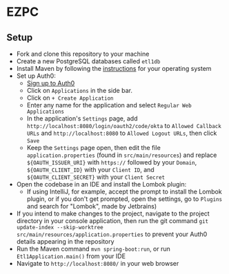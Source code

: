 # EZPC

## Setup

- Fork and clone this repository to your machine
- Create a new PostgreSQL databases called `etl1db`
- Install Maven by following the [instructions](https://maven.apache.org/install.html) for your operating system
- Set up Auth0:
  - [Sign up to Auth0](https://auth0.com/signup?place=header&type=button&text=sign%20up)
  - Click on `Applications` in the side bar.
  - Click on `+ Create Application`
  - Enter any name for the application and select `Regular Web Applications`
  - In the application's `Settings` page, add `http://localhost:8080/login/oauth2/code/okta` to `Allowed Callback URLs` and `http://localhost:8080` to `Allowed Logout URLs`, then click `Save`
  - Keep the `Settings` page open, then edit the file `application.properties` (found in `src/main/resources`) and replace `${OAUTH_ISSUER_URI}` with `https://` followed by your `Domain`, `${OAUTH_CLIENT_ID}` with your `Client ID`, and `${OAUTH_CLIENT_SECRET}` with your `Client Secret`
- Open the codebase in an IDE and install the Lombok plugin:
  - If using IntelliJ, for example, accept the prompt to install the Lombok plugin, or if you don't get prompted, open the settings, go to `Plugins` and search for "Lombok", made by Jetbrains)
- If you intend to make changes to the project, navigate to the project directory in your console application, then run the git command `git update-index --skip-worktree src/main/resources/application.properties` to prevent your Auth0 details appearing in the repository
- Run the Maven command `mvn spring-boot:run`, or run `Etl1Application.main()` from your IDE
- Navigate to `http://localhost:8080/` in your web browser